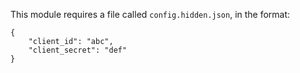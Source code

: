 This module requires a file called `config.hidden.json`, in the format:

```
{
    "client_id": "abc",
    "client_secret": "def"
}
```

